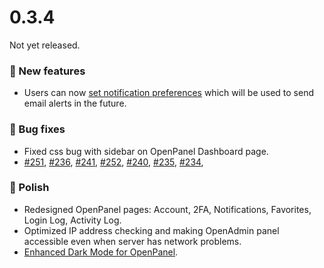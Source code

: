 # 0.3.4

Not yet released.

### 🚀 New features
- Users can now [set notification preferences](https://i.postimg.cc/qvdgnmcH/2024-10-30-15-36.png) which will be used to send email alerts in the future.

### 🐛 Bug fixes
- Fixed css bug with sidebar on OpenPanel Dashboard page.
- [#251](https://github.com/stefanpejcic/OpenPanel/issues/251), [#236](https://github.com/stefanpejcic/OpenPanel/issues/236), [#241](https://github.com/stefanpejcic/OpenPanel/issues/241), [#252](https://github.com/stefanpejcic/OpenPanel/issues/252), [#240](https://github.com/stefanpejcic/OpenPanel/issues/240), [#235](https://github.com/stefanpejcic/OpenPanel/issues/235), [#234](https://github.com/stefanpejcic/OpenPanel/issues/234), 


### 💅 Polish
- Redesigned OpenPanel pages: Account, 2FA, Notifications, Favorites, Login Log, Activity Log.
- Optimized IP address checking and making OpenAdmin panel accessible even when server has network problems.
- [Enhanced Dark Mode for OpenPanel](https://i.postimg.cc/hDWx46B1/newdarktehem.png).
